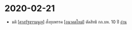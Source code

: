 # 2020-02-21

-  มติ [[ศาลรัฐธรรมนูญ]] สั่งยุบพรรค [[อนาคตใหม่]] ตัดสิทธิ กก.บห. 10 ปี [อ่าน](https://www.bbc.com/thai/thailand-51582581)

[//begin]: # "Autogenerated link references for markdown compatibility"
[ศาลรัฐธรรมนูญ]: ศาลรัฐธรรมนูญ "ศาลรัฐธรรมนูญ"
[อนาคตใหม่]: อนาคตใหม่ "อนาคตใหม่"
[//end]: # "Autogenerated link references"